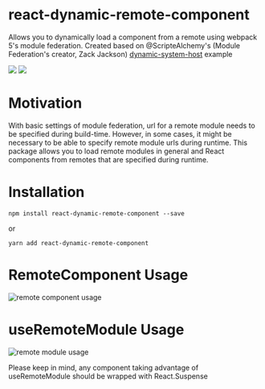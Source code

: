 # react-dynamic-remote-component

Allows you to dynamically load a component from a remote using webpack 5's module federation.
Created based on @ScripteAlchemy's (Module Federation's creator, Zack Jackson) [dynamic-system-host](https://github.com/module-federation/module-federation-examples/tree/master/dynamic-system-host) example

![](https://img.shields.io/npm/v/react-dynamic-remote-component.svg?style=flat)
![](https://img.shields.io/npm/dt/react-dynamic-remote-component.svg?style=flat)

# Motivation

With basic settings of module federation, url for a remote module needs to be specified during build-time. However, in some cases, it might be necessary to be able to specify remote module urls during runtime. This package allows you to load remote modules in general and React components from remotes that are specified during runtime.

# Installation

```
npm install react-dynamic-remote-component --save
```

or

```
yarn add react-dynamic-remote-component
```


# RemoteComponent Usage

![remote component usage](https://i.imgur.com/ArgZ7fH.png)

# useRemoteModule Usage

![remote module usage](https://i.imgur.com/nT5yID0.png)

Please keep in mind, any component taking advantage of useRemoteModule should be wrapped with React.Suspense
